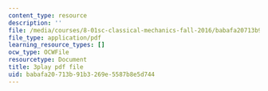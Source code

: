 ```yaml
---
content_type: resource
description: ''
file: /media/courses/8-01sc-classical-mechanics-fall-2016/babafa20713b91b3269e5587b8e5d744_ZMa-xKcM2L8.pdf
file_type: application/pdf
learning_resource_types: []
ocw_type: OCWFile
resourcetype: Document
title: 3play pdf file
uid: babafa20-713b-91b3-269e-5587b8e5d744
---
```

